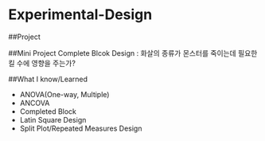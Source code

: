 # Experimental-Design

##Project 

##Mini Project
Complete Blcok Design : 화살의 종류가 몬스터를 죽이는데 필요한 킬 수에 영향을 주는가?

##What I know/Learned
- ANOVA(One-way, Multiple)
- ANCOVA
- Completed Block 
- Latin Square Design
- Split Plot/Repeated Measures Design
